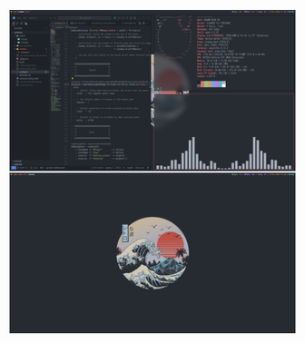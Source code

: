 ![ScrFull](https://github.com/antomfdez/XmonadDots/blob/main/assets/onedark.png)
![ScrEmp](https://github.com/antomfdez/XmonadDots/blob/main/assets/xonedark.png)
